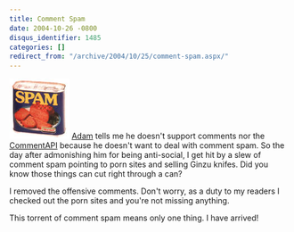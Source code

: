 ```yaml
---
title: Comment Spam
date: 2004-10-26 -0800
disqus_identifier: 1485
categories: []
redirect_from: "/archive/2004/10/25/comment-spam.aspx/"
---
```


![Spam](/images/Spam.jpg) [Adam](http://www.adamkinney.com/) tells me he
doesn't support comments nor the
[CommentAPI](http://wellformedweb.org/story/9 "CommentAPI") because he
doesn't want to deal with comment spam. So the day after admonishing him
for being anti-social, I get hit by a slew of comment spam pointing to
porn sites and selling Ginzu knifes. Did you know those things can cut
right through a can?

I removed the offensive comments. Don't worry, as a duty to my readers I
checked out the porn sites and you're not missing anything.

This torrent of comment spam means only one thing. I have arrived!

